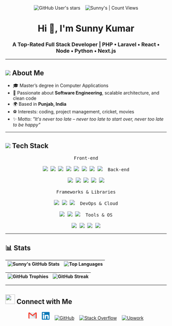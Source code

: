 <p align="center">
  <img alt="GitHub User's stars" src="https://img.shields.io/github/stars/sunny-mahajan?style=social" />
  &nbsp;&nbsp;
  <img alt="Sunny's | Count Views" src="https://en7651zhhra152k.m.pipedream.net" />
</p>

<div align="center">
  <h1>Hi 👋, I'm Sunny Kumar</h1>
  <h3>A Top-Rated Full Stack Developer | PHP • Laravel • React • Node • Python • Next.js</h3>
</div>

---

## <img src="https://raw.githubusercontent.com/nixin72/nixin72/master/wave.gif" width="30px"> About Me

- 🎓 Master’s degree in Computer Applications  
- 🧠 Passionate about **Software Engineering**, scalable architecture, and clean code  
- 🌍 Based in **Punjab, India**  
- ⚽ Interests: coding, project management, cricket, movies  
- ✨ Motto: _"It's never too late – never too late to start over, never too late to be happy"_

---

## <img src="https://media2.giphy.com/media/QssGEmpkyEOhBCb7e1/giphy.gif" width="30px"> Tech Stack

<p align="center">
  <kbd>
    <kbd>Front-end</kbd><br><br>
    <img width="30px" src="https://cdn.jsdelivr.net/gh/devicons/devicon/icons/html5/html5-original.svg" />
    <img width="30px" src="https://cdn.jsdelivr.net/gh/devicons/devicon/icons/css3/css3-plain.svg" />
    <img width="30px" src="https://cdn.jsdelivr.net/gh/devicons/devicon/icons/sass/sass-original.svg" />
    <img width="30px" src="https://cdn.jsdelivr.net/gh/devicons/devicon/icons/javascript/javascript-original.svg" />
    <img width="30px" src="https://cdn.jsdelivr.net/gh/devicons/devicon/icons/typescript/typescript-original.svg" />
    <img width="30px" src="https://cdn.jsdelivr.net/gh/devicons/devicon/icons/react/react-original.svg" />
    <img width="30px" src="https://cdn.jsdelivr.net/gh/devicons/devicon/icons/vuejs/vuejs-original.svg" />
    <img width="30px" src="https://cdn.jsdelivr.net/gh/devicons/devicon/icons/nextjs/nextjs-original.svg" />
  </kbd>
  &nbsp;
  <kbd>
    <kbd>Back-end</kbd><br><br>
    <img width="30px" src="https://cdn.jsdelivr.net/gh/devicons/devicon/icons/php/php-original.svg" />
    <img width="30px" src="https://cdn.jsdelivr.net/gh/devicons/devicon/icons/nodejs/nodejs-original.svg" />
    <img width="30px" src="https://cdn.jsdelivr.net/gh/devicons/devicon/icons/python/python-original.svg" />
    <img width="30px" src="https://cdn.jsdelivr.net/gh/devicons/devicon/icons/laravel/laravel-plain-wordmark.svg" />
    <img width="30px" src="https://cdn.jsdelivr.net/gh/devicons/devicon/icons/cakephp/cakephp-original.svg" />
  </kbd>
  <br><br>
  <kbd>
    <kbd>Frameworks & Libraries</kbd><br><br>
    <img width="30px" src="https://cdn.jsdelivr.net/gh/devicons/devicon/icons/bootstrap/bootstrap-original.svg" />
    <img width="30px" src="https://cdn.jsdelivr.net/gh/devicons/devicon/icons/tailwindcss/tailwindcss-plain.svg" />
    <img width="30px" src="https://cdn.jsdelivr.net/gh/devicons/devicon/icons/dotnetcore/dotnetcore-original.svg" />
  </kbd>
  &nbsp;
  <kbd>
    <kbd>DevOps & Cloud</kbd><br><br>
    <img width="30px" src="https://cdn.jsdelivr.net/gh/devicons/devicon/icons/amazonwebservices/amazonwebservices-original.svg" />
    <img width="30px" src="https://cdn.jsdelivr.net/gh/devicons/devicon/icons/googlecloud/googlecloud-original.svg" />
    <img width="30px" src="https://cdn.jsdelivr.net/gh/devicons/devicon/icons/digitalocean/digitalocean-original.svg" />
  </kbd>
  &nbsp;
  <kbd>
    <kbd>Tools & OS</kbd><br><br>
    <img width="30px" src="https://cdn.jsdelivr.net/gh/devicons/devicon/icons/vscode/vscode-original.svg" />
    <img width="30px" src="https://cdn.jsdelivr.net/gh/devicons/devicon/icons/linux/linux-original.svg" />
    <img width="30px" src="https://cdn.jsdelivr.net/gh/devicons/devicon/icons/windows8/windows8-original.svg" />
    <img width="30px" src="https://github.com/termux/termux-app/raw/master/app/src/main/res/mipmap-xxxhdpi/ic_launcher.png" />
  </kbd>
</p>

---

## 📊 Stats

<div align="center">

| ![Sunny's GitHub Stats](https://github-readme-stats.vercel.app/api?username=sunny-mahajan&show_icons=true&theme=tokyonight) | ![Top Languages](https://github-readme-stats.vercel.app/api/top-langs/?username=sunny-mahajan&layout=compact&show_icons=true&theme=algolia) |
|:--:|:--:|

| ![GitHub Trophies](https://github-profile-trophy.vercel.app/?username=sunny-mahajan&theme=dracula&column=4&row=1) | ![GitHub Streak](https://github-readme-streak-stats.herokuapp.com?user=sunny-mahajan&theme=tokyonight) |
|:--:|:--:|

</div>

---

## <img src="https://media.giphy.com/media/iY8CRBdQXODJSCERIr/giphy.gif" width="30" height="30"> Connect with Me

<p align="center">
  <a href="mailto:sunny@techformation.co.in"><img alt="Email" width="26px" src="https://github.com/SatYu26/SatYu26/blob/master/Assets/Gmail.svg" /></a> &nbsp;&nbsp;
  <a href="https://www.linkedin.com/in/sunny-mahajan" target="_blank"><img alt="LinkedIn" width="24px" src="https://github.com/SatYu26/SatYu26/blob/master/Assets/Linkedin.svg" /></a> &nbsp;&nbsp;
  <a href="https://profile-summary-for-github.herokuapp.com/user/sunny-mahajan" target="_blank"><img alt="GitHub" width="26px" src="https://upload.wikimedia.org/wikipedia/commons/thumb/a/ae/Github-desktop-logo-symbol.svg/1024px-Github-desktop-logo-symbol.svg.png" /></a> &nbsp;&nbsp;
  <a href="https://stackoverflow.com/users/3247211/sunny-kumar" target="_blank"><img alt="Stack Overflow" width="26px" src="https://img.icons8.com/external-tal-revivo-color-tal-revivo/40/000000/external-stack-overflow-is-a-question-and-answer-site-for-professional-logo-color-tal-revivo.png" /></a> &nbsp;&nbsp;
  <a href="https://www.upwork.com/freelancers/~01e3fa253812ff4958" target="_blank"><img alt="Upwork" width="26px" src="https://img.icons8.com/external-tal-revivo-shadow-tal-revivo/40/external-upwork-a-global-freelancing-platform-where-professionals-connect-and-collaborate-remotely-logo-shadow-tal-revivo.png" /></a>
</p>
